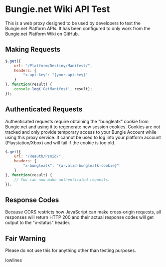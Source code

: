 # Bungie.net Wiki API Test
This is a web proxy designed to be used by developers to test the Bungie.net Platform APIs. It has been configured to only work from the Bungie.net Platform Wiki on GitHub.

## Making Requests

```javascript
$.get({
	url: "/Platform/Destiny/Manifest/",
	headers: {
		"x-api-key": "{your-api-key}"
	}
}, function(result) {
	console.log('GetManifest', result);
});
```

## Authenticated Requests
Authenticated requests require obtaining the "bungleatk" cookie from Bungie.net and using it to regenerate new session cookies.
Cookies are not tracked and only provide temporary access to your Bungie Account while using this proxy service. It cannot be used to log into your platform account (Playstation/Xbox) and will fail if the cookie is too old.

```javascript
$.get({
	url: "/Reauth/Psnid/",
	headers: {
		"x-bungleatk": "{a-valid-bungleatk-cookie}"
	}
}, function(result) {
	// You can now make authenticated requests.
});
```

## Response Codes
Because CORS restricts how JavaScript can make cross-origin requests, all responses will return HTTP 200 and their actual response codes will get output to the "x-status" header.

## Fair Warning
Please do not use this for anything other than testing purposes.

lowlines
